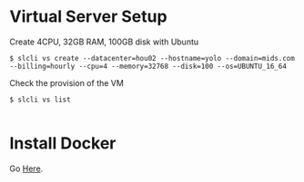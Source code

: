 
# Virtual Server Setup
Create 4CPU, 32GB RAM, 100GB disk with Ubuntu
```
$ slcli vs create --datacenter=hou02 --hostname=yolo --domain=mids.com --billing=hourly --cpu=4 --memory=32768 --disk=100 --os=UBUNTU_16_64
```

Check the provision of the VM
```
$ slcli vs list


```

# Install Docker

Go <a href=https://github.com/kckenneth/YOLO/blob/master/setup_docker.md>Here</a>.
